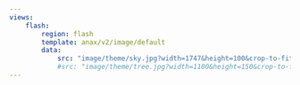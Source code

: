 ```yaml
---
views:
    flash:
        region: flash
        template: anax/v2/image/default
        data:
            src: "image/theme/sky.jpg?width=1747&height=100&crop-to-fit&area=0,0,30,0"
            #src: "image/theme/tree.jpg?width=1100&height=150&crop-to-fit&area=0,0,30,0"
---
```

